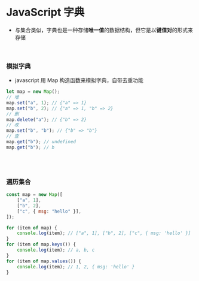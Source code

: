 # JavaScript 字典

-   与集合类似，字典也是一种存储**唯一值**的数据结构，但它是以**键值对**的形式来存储

</br>

### 模拟字典

-   javascript 用 Map 构造函数来模拟字典，自带去重功能

```javascript
let map = new Map();
// 增
map.set("a", 1); // {"a" => 1}
map.set("b", 2); // {"a" => 1, "b" => 2}
// 删
map.delete("a"); // {"b" => 2}
// 改
map.set("b", "b"); // {"b" => "b"}
// 查
map.get("b"); // undefined
map.get("b"); // b
```

</br>
</br>

### 遍历集合

```javascript
const map = new Map([
    ["a", 1],
    ["b", 2],
    ["c", { msg: "hello" }],
]);

for (item of map) {
    console.log(item); // ["a", 1], ["b", 2], ["c", { msg: 'hello' }]
}
for (item of map.keys()) {
    console.log(item); // a, b, c
}
for (item of map.values()) {
    console.log(item); // 1, 2, { msg: 'hello' }
}
```

</br>
</br>
